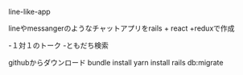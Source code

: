 line-like-app

lineやmessangerのようなチャットアプリをrails + react +reduxで作成

-１対１のトーク
-ともだち検索


githubからダウンロード
bundle install
yarn install
rails db:migrate
